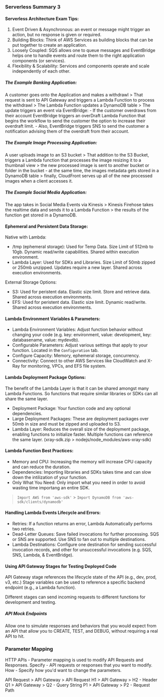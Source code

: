 ### Serverless Summary 3

#### Serverless Architecture Exam Tips:

1. Event Driven & Asynchronous: an event or message might trigger an action, but no response is given or required.
2. Building Blocks: Think of AWS Services as building blocks that can be put together to create an application.
3. Loosely Coupled: SQS allows one to queue messages and EventBridge helps one to handle events and route them to the right application components (or services).
4. Flexibility & Scalability: Services and components operate and scale independently of each other.

##### The Example Banking Application:

A customer goes onto the Application and makes a withdrawl > That request is sent to API Gateway and triggers a Lambda Function to process the withdrawl > The Lambda Function updates a DynamoDB table > The update triggers an event via EventBridge: - If the customer overdraws from their account EventBridge triggers an overDraft Lambda Function that begins the workflow to send the customer the option to increase their overdraft limit. - Also, EventBridge triggers SNS to send the customer a notification advising them of the overdraft from their account.

##### The Example Image Processing Application:

A user uploads image to an S3 bucket > That addition to the S3 Bucket, triggers a Lambda function that processes the image resizing it to a thumbnail view > the new processed image is sent to another bucket or folder in the bucket - at the same time, the images metadata gets stored in a DynamoDB table > finally, CloudFront serves up all of the new processed images when a client accesses it.

##### The Example Social Media Application:

The app takes in Social Media Events via Kinesis > Kinesis Firehose takes the realtime data and sends it to a Lambda Function > the results of the function get stored in a DynamoDB.

#### Ephemeral and Persistent Data Storage:

Native with Lambda:

- /tmp (ephemeral storage): Used for Temp Data. Size Limit of 512mb to 10gb. Dynamic read/write capabilities. Shared within execution environment.
- Lambda Layer: Used for SDKs and Libraries. Size Limit of 50mb zipped or 250mb unzipped. Updates require a new layer. Shared across execution environments.

External Storage Options:

- S3: Used for peristent data. Elastic size limit. Store and retrieve data. Shared across execution environments.
- EFS: Used for peristent data. Elastic size limit. Dynamic read/write. Shared across execution environments.

#### Lambda Environment Variables & Parameters:

- Lambda Environment Variables: Adjust function behavior without changing your code (e.g. key: environment, value: development, key: databasename, value: mydevdb).
- Configurable Parameters: Adjust various settings that apply to your function. Located in the `Configuration` tab.
- Configure Capacity: Memory, ephemeral storage, concurrency.
- Connectivity: Connect to other AWS Services like CloudWatch and X-Ray for monitoring, VPCs, and EFS file system.

#### Lambda Deployment Package Options:

The benefit of the Lambda Layer is that it can be shared amongst many Lambda Functions. So functions that require similar libraries or SDKs can all share the same layer.

- Deployment Package: Your function code and any optional dependencies.
- Large Deployment Packages: These are deployment packages over 50mb in size and must be zipped and uploaded to S3.
- Lambda Layer: Reduces the overall size of the deployment package, enabling functions to initialize faster. Multiple functions can reference the same layer.
  (xray-sdk.zip > nodejs/node_modules/aws-xray-sdk)

#### Lambda Function Best Practices:

- Memory and CPU: Increasing the memory will increase CPU capacity and can reduce the duration.
- Dependencies: Importing libraries and SDKs takes time and can slow down the intilization of your function.
- Only What You Need: Only import what you need in order to avoid wasting time importang an entire SDK.

> `Import AWS from 'aws-sdk'` > `Import DynamoDB from 'aws-sdk/clients/dynamodb'`

#### Handling Lambda Events Lifecycle and Errors:

- Retries: If a function returns an error, Lambda Automatically performs two retries.
- Dead-Letter Queues: Save failed invocations for further processing. SQS or SNS are supported. Use SNS to fan out to multiple destinations.
- Lambda Destinations: Configure one destination for sending successful invocation records, and other for unsuccessful invocations (e.g. SQS, SNS, Lambda, & EventBridge).

#### Using API Gateway Stages for Testing Deployed Code

API Gateway stage references the lifecycle state of the API (e.g., dev, prod, v3, etc.) Stage variables can be used to reference a specific backend endpoint (e.g., a Lambda function).

Different stages can send incoming requests to different functions for development and testing.

##### API Mock Endpoints

Allow one to simulate responses and behaviors that you would expect from an API that allow you to CREATE, TEST, and DEBUG, without requiring a real API to hit.

### Parameter Mapping

HTTP APIs - Parameter mapping is used to modify API Requests and Responses.
Specify - API requests or responses that you want to modify.
How - Specify how you'd want to change the parameters.

API Request > API Gateway > API Request
H1 > API Gateway > H2 - Header
Q1 > API Gateway > Q2 - Query String
P1 > API Gateway > P2 - Request Path
